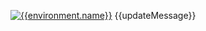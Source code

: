 [![{{environment.name}}](https://badgen.net/badge/{{environment.name}}/Branch%20Updated/{{badge.statusColors.warn}}?labelColor={{environment.color}}&icon=github&scale=1.2)]({{prdeployPortalUrl}}?environment={{environment.name}}&owner={{owner}}&repo={{repo}} 'Open the queue')
{{updateMessage}}
